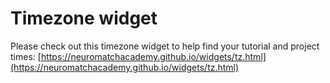  # Timezone widget

Please check out this timezone widget to help find your tutorial and project times: [https://neuromatchacademy.github.io/widgets/tz.html](https://neuromatchacademy.github.io/widgets/tz.html)


